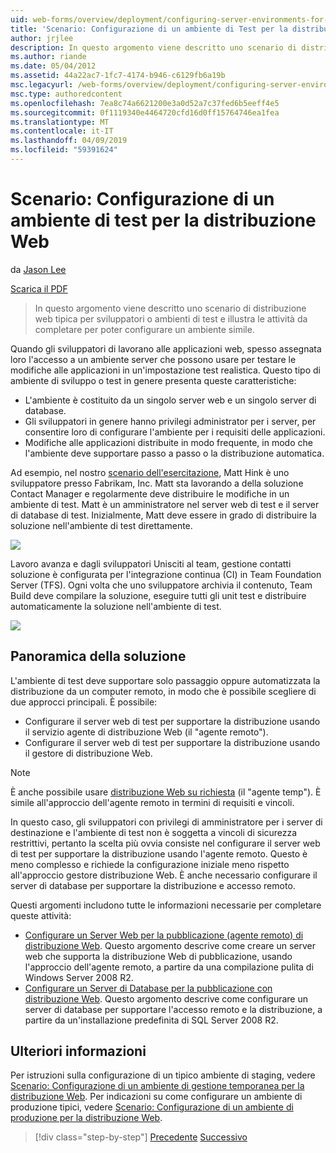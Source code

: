 ```yaml
---
uid: web-forms/overview/deployment/configuring-server-environments-for-web-deployment/scenario-configuring-a-test-environment-for-web-deployment
title: 'Scenario: Configurazione di un ambiente di Test per la distribuzione Web | Microsoft Docs'
author: jrjlee
description: In questo argomento viene descritto uno scenario di distribuzione web tipica per sviluppatori o ambienti di test e illustra le attività da completare per impostare un intervento di servizio...
ms.author: riande
ms.date: 05/04/2012
ms.assetid: 44a22ac7-1fc7-4174-b946-c6129fb6a19b
msc.legacyurl: /web-forms/overview/deployment/configuring-server-environments-for-web-deployment/scenario-configuring-a-test-environment-for-web-deployment
msc.type: authoredcontent
ms.openlocfilehash: 7ea8c74a6621200e3a0d52a7c37fed6b5eeff4e5
ms.sourcegitcommit: 0f1119340e4464720cfd16d0ff15764746ea1fea
ms.translationtype: MT
ms.contentlocale: it-IT
ms.lasthandoff: 04/09/2019
ms.locfileid: "59391624"
---
```

# <a name="scenario-configuring-a-test-environment-for-web-deployment"></a>Scenario: Configurazione di un ambiente di test per la distribuzione Web

da [Jason Lee](https://github.com/jrjlee)

[Scarica il PDF](https://msdnshared.blob.core.windows.net/media/MSDNBlogsFS/prod.evol.blogs.msdn.com/CommunityServer.Blogs.Components.WeblogFiles/00/00/00/63/56/8130.DeployingWebAppsInEnterpriseScenarios.pdf)

> In questo argomento viene descritto uno scenario di distribuzione web tipica per sviluppatori o ambienti di test e illustra le attività da completare per poter configurare un ambiente simile.


Quando gli sviluppatori di lavorano alle applicazioni web, spesso assegnata loro l'accesso a un ambiente server che possono usare per testare le modifiche alle applicazioni in un'impostazione test realistica. Questo tipo di ambiente di sviluppo o test in genere presenta queste caratteristiche:

- L'ambiente è costituito da un singolo server web e un singolo server di database.
- Gli sviluppatori in genere hanno privilegi administrator per i server, per consentire loro di configurare l'ambiente per i requisiti delle applicazioni.
- Modifiche alle applicazioni distribuite in modo frequente, in modo che l'ambiente deve supportare passo a passo o la distribuzione automatica.

Ad esempio, nel nostro [scenario dell'esercitazione](../deploying-web-applications-in-enterprise-scenarios/enterprise-web-deployment-scenario-overview.md), Matt Hink è uno sviluppatore presso Fabrikam, Inc. Matt sta lavorando a della soluzione Contact Manager e regolarmente deve distribuire le modifiche in un ambiente di test. Matt è un amministratore nel server web di test e il server di database di test. Inizialmente, Matt deve essere in grado di distribuire la soluzione nell'ambiente di test direttamente.

![](scenario-configuring-a-test-environment-for-web-deployment/_static/image1.png)

Lavoro avanza e dagli sviluppatori Unisciti al team, gestione contatti soluzione è configurata per l'integrazione continua (CI) in Team Foundation Server (TFS). Ogni volta che uno sviluppatore archivia il contenuto, Team Build deve compilare la soluzione, eseguire tutti gli unit test e distribuire automaticamente la soluzione nell'ambiente di test.

![](scenario-configuring-a-test-environment-for-web-deployment/_static/image2.png)

## <a name="solution-overview"></a>Panoramica della soluzione

L'ambiente di test deve supportare solo passaggio oppure automatizzata la distribuzione da un computer remoto, in modo che è possibile scegliere di due approcci principali. È possibile:

- Configurare il server web di test per supportare la distribuzione usando il servizio agente di distribuzione Web (il "agente remoto").
- Configurare il server web di test per supportare la distribuzione usando il gestore di distribuzione Web.

> [!NOTE]
> È anche possibile usare [distribuzione Web su richiesta](https://technet.microsoft.com/library/ee517345(WS.10).aspx) (il "agente temp"). È simile all'approccio dell'agente remoto in termini di requisiti e vincoli.


In questo caso, gli sviluppatori con privilegi di amministratore per i server di destinazione e l'ambiente di test non è soggetta a vincoli di sicurezza restrittivi, pertanto la scelta più ovvia consiste nel configurare il server web di test per supportare la distribuzione usando l'agente remoto. Questo è meno complesso e richiede la configurazione iniziale meno rispetto all'approccio gestore distribuzione Web. È anche necessario configurare il server di database per supportare la distribuzione e accesso remoto.

Questi argomenti includono tutte le informazioni necessarie per completare queste attività:

- [Configurare un Server Web per la pubblicazione (agente remoto) di distribuzione Web](configuring-a-web-server-for-web-deploy-publishing-remote-agent.md). Questo argomento descrive come creare un server web che supporta la distribuzione Web di pubblicazione, usando l'approccio dell'agente remoto, a partire da una compilazione pulita di Windows Server 2008 R2.
- [Configurare un Server di Database per la pubblicazione con distribuzione Web](configuring-a-database-server-for-web-deploy-publishing.md). Questo argomento descrive come configurare un server di database per supportare l'accesso remoto e la distribuzione, a partire da un'installazione predefinita di SQL Server 2008 R2.

## <a name="further-reading"></a>Ulteriori informazioni

Per istruzioni sulla configurazione di un tipico ambiente di staging, vedere [Scenario: Configurazione di un ambiente di gestione temporanea per la distribuzione Web](scenario-configuring-a-staging-environment-for-web-deployment.md). Per indicazioni su come configurare un ambiente di produzione tipici, vedere [Scenario: Configurazione di un ambiente di produzione per la distribuzione Web](scenario-configuring-a-production-environment-for-web-deployment.md).

> [!div class="step-by-step"]
> [Precedente](choosing-the-right-approach-to-web-deployment.md)
> [Successivo](scenario-configuring-a-staging-environment-for-web-deployment.md)
